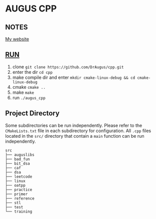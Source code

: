# AUGUS CPP

## NOTES

[My website](https://augusmeow.github.io/code/cpp/)

## [RUN](./.github/workflows/cmake.yml)

1. clone `git clone https://github.com/DrAugus/cpp.git`
2. enter the dir `cd cpp`
3. make compile dir and enter `mkdir cmake-linux-debug && cd cmake-linux-debug`
4. cmake `cmake ..`
5. make `make`
6. run `./augus_cpp`

## Project Directory

Some subdirectories can be run independently. Please refer to the `CMakeLists.txt` file in each subdirectory for configuration. All `.cpp` files located in the `src/` directory that contain a `main` function can be run independently.

```
src
├── auguslibs
├── bad_fun
├── bit_dsa
├── caf
├── dsa
├── leetcode
├── linux
├── oatpp
├── practice
├── primer
├── reference
├── stl
├── test
└── training
```
